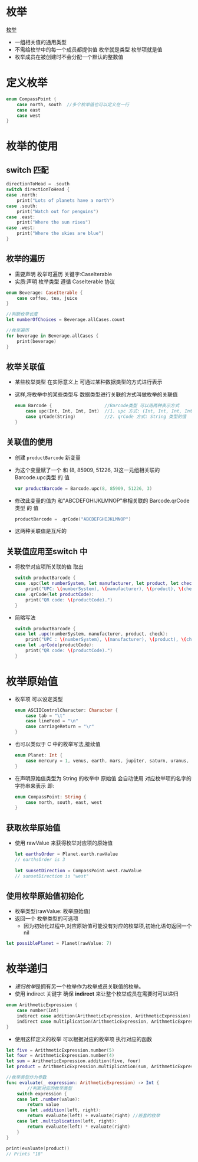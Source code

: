 # 枚举

[枚举](https://www.cnswift.org/enumerations#spl-4)

- 一组相关值的通用类型
- 不需给枚举中的每一个成员都提供值 枚举就是类型 枚举项就是值
- 枚举成员在被创建时不会分配一个默认的整数值

# 定义枚举

```swift
enum CompassPoint {
    case north, south  //多个枚举值也可以定义在一行
    case east
    case west
}
```

# 枚举的使用

## switch 匹配

```swift
directionToHead = .south
switch directionToHead {
case .north:
    print("Lots of planets have a north")
case .south:
    print("Watch out for penguins")
case .east:
    print("Where the sun rises")
case .west:
    print("Where the skies are blue")
}
```

## 枚举的遍历

- 需要声明 枚举可遍历 关键字:CaseIterable
- 实质:声明 枚举类型 遵循 CaseIterable 协议

```swift
enum Beverage: CaseIterable {
    case coffee, tea, juice
}

//判断枚举长度
let numberOfChoices = Beverage.allCases.count

//枚举遍历
for beverage in Beverage.allCases {
    print(beverage)
}
```

## 枚举关联值

- 某些枚举类型 在实际意义上 可通过某种数据类型的方式进行表示
- 这样,将枚举中的某些类型与 数据类型进行关联的方式叫做枚举的关联值
    
    ```swift
    enum Barcode {                    //Barcode类型 可以用两种表示方式
        case upc(Int, Int, Int, Int)  //1. upc 方式: (Int, Int, Int, Int)类型的值
        case qrCode(String)           //2. qrCode 方式: String 类型的值
    }
    ```
    

## 关联值的使用

- 创建 `productBarcode` 新变量
- 为这个变量赋了一个 和 (8, 85909, 51226, 3)这一元组相关联的 Barcode.upc类型 的 值
    
    ```swift
    var productBarcode = Barcode.upc(8, 85909, 51226, 3)
    ```
    
- 修改此变量的值为 和"ABCDEFGHIJKLMNOP"串相关联的 Barcode.qrCode 类型 的 值
    
    ```swift
    productBarcode = .qrCode("ABCDEFGHIJKLMNOP")
    ```
    
- 这两种关联值是互斥的

## 关联值应用至switch 中

- 将枚举对应项所关联的值 取出
    
    ```swift
    switch productBarcode {
    case .upc(let numberSystem, let manufacturer, let product, let check):
        print("UPC: \(numberSystem), \(manufacturer), \(product), \(check).")
    case .qrCode(let productCode):
        print("QR code: \(productCode).")
    }
    ```
    
- 简略写法
    
    ```swift
    switch productBarcode {
    case let .upc(numberSystem, manufacturer, product, check):
        print("UPC : \(numberSystem), \(manufacturer), \(product), \(check).")
    case let .qrCode(productCode):
        print("QR code: \(productCode).")
    }
    ```
    

# 枚举原始值

- 枚举项 可以设定类型
    
    ```swift
    enum ASCIIControlCharacter: Character {
        case tab = "\t"
        case lineFeed = "\n"
        case carriageReturn = "\r"
    }
    ```
    
- 也可以类似于 C 中的枚举写法,接续值
    
    ```swift
    enum Planet: Int {
    	case mercury = 1, venus, earth, mars, jupiter, saturn, uranus, neptune
    }
    ```
    
- 在声明原始值类型为 String 的枚举中  原始值 会自动使用 对应枚举项的名字的字符串来表示 即:
    
    ```swift
    enum CompassPoint: String {
        case north, south, east, west
    }	
    ```
    

## 获取枚举原始值

- 使用 rawValue 来获得枚举对应项的原始值
    
    ```swift
    let earthsOrder = Planet.earth.rawValue
    // earthsOrder is 3
     
    let sunsetDirection = CompassPoint.west.rawValue
    // sunsetDirection is "west"
    ```
    

## 使用枚举原始值初始化

- 枚举类型(rawValue: 枚举原始值)
- 返回一个 枚举类型的可选项
    - 因为初始化过程中,对应原始值可能没有对应的枚举项,初始化语句返回一个 nil

```swift
let possiblePlanet = Planet(rawValue: 7)
```

# 枚举递归

- *递归枚举*是拥有另一个枚举作为枚举成员关联值的枚举。
- 使用 indirect 关键字 确保 **indirect** 来让整个枚举成员在需要时可以递归

```swift
enum ArithmeticExpression {
    case number(Int)
    indirect case addition(ArithmeticExpression, ArithmeticExpression)
    indirect case multiplication(ArithmeticExpression, ArithmeticExpression)
}
```

- 使用这样定义的枚举 可以根据对应的枚举项 执行对应的函数

```swift
let five = ArithmeticExpression.number(5)
let four = ArithmeticExpression.number(4)
let sum = ArithmeticExpression.addition(five, four)
let product = ArithmeticExpression.multiplication(sum, ArithmeticExpression.number(2)

//枚举类型作为参数
func evaluate(_ expression: ArithmeticExpression) -> Int {
		//判断对应的枚举类型 
    switch expression {
    case let .number(value):
        return value
    case let .addition(left, right):
        return evaluate(left) + evaluate(right) //嵌套的枚举
    case let .multiplication(left, right):
        return evaluate(left) * evaluate(right)
    }
}
 
print(evaluate(product))
// Prints "18"
```
